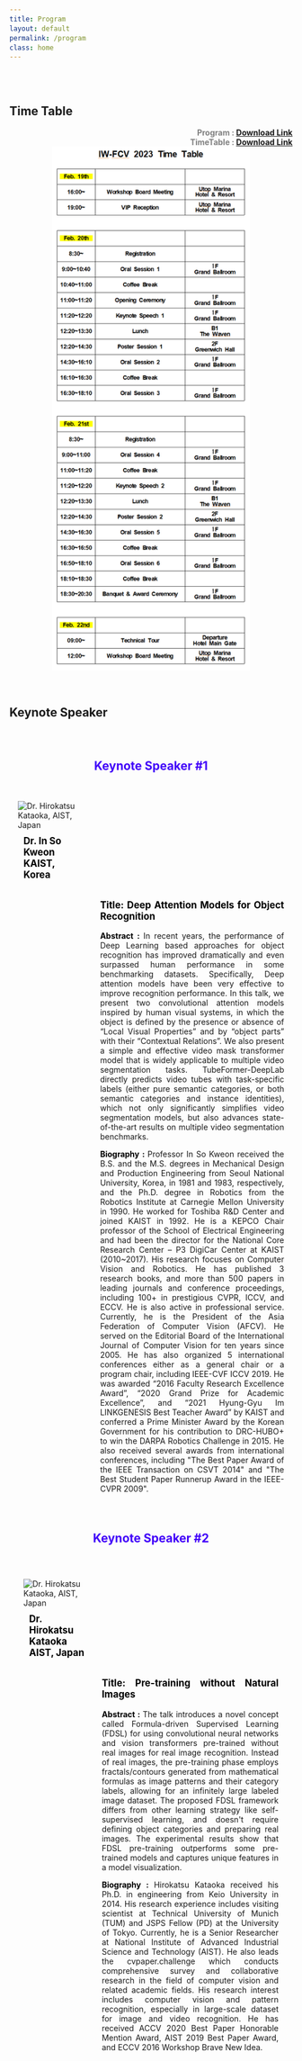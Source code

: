 ```yaml
---
title: Program
layout: default
permalink: /program
class: home
---
```


<div style="height: 1rem;"></div>
<div class="hr"></div>
<div style="height: 1rem;"></div>

## Time Table

<div style="font-weight: bold; color: gray; text-align: right;">
    Program : 
    <a href="/assets/IW-FCV 2023 final__.pdf" download="Program.pdf">Download Link</a>
</div>
<div style="font-weight: bold; color: gray; text-align: right;">
    TimeTable : 
    <a href="/assets/Time_Table_v4.pdf" download="TimeTable.pdf">Download Link</a>
</div>

<img style="border-radius: 0em; margin: 0 15% 0 15%; max-width: 70%; height: auto; display: block; box-shadow: 0px 0px 0px 0px rgba(0, 0, 0, .5);" src="/assets/timetable.png" alt="TimeTable">

<div style="height: 1rem;"></div>
<div class="hr"></div>
<div style="height: 1rem;"></div>

## Keynote Speaker

<div style="height: 1rem;"></div>
<div class="hr"></div>
<div style="height: 1rem;"></div>
<div class="col" style="display: flex; flex-direction: column;">
    <p style="font-size: 1.5em; font-weight: bold; margin-bottom: 50px; color:rgb(65, 0, 249); text-align: center;">
        Keynote Speaker #1
    </p>
    <div class="row">
        <div style="width:25%; float: left; position: relative; min-height: 1px; padding-right: 15px; padding-left:15px">
            <img style="margin: 0px" src="https://manuscriptlink-society-file.s3.ap-northeast-1.amazonaws.com/kism/conference/sma2022fall/keynote/1.jpg" alt="Dr. Hirokatsu Kataoka, AIST, Japan">
            <p style="color: black; font-weight: bold; font-size: 1.2em; margin-top: 10px; padding: 0 10px;">
                    Dr. In So Kweon <br> KAIST, Korea
            </p>
        </div>
        <div style="width:65%; float: right; position: relative; min-height: 1px; padding-right: 15px; padding-left:15px">
            <p style="font-size: 1.2em; font-weight: bold; color: black; text-align: justify;">
                Title: Deep Attention Models for Object Recognition
            </p>
            <p style="text-align: justify;">
                <sapn style="color: black; font-weight: bold;">Abstract : </sapn> In recent years, the performance of Deep Learning based approaches for object recognition has improved dramatically and even surpassed human performance in some benchmarking datasets. Specifically, Deep attention models have been very effective to improve recognition performance. In this talk, we present two convolutional attention models inspired by human visual systems, in which the object is defined by the presence or absence of “Local Visual Properties” and by “object parts” with their “Contextual Relations”. We also present a simple and effective video mask transformer model that is widely applicable to multiple video segmentation tasks. TubeFormer-DeepLab directly predicts video tubes with task-specific labels (either pure semantic categories, or both semantic categories and instance identities), which not only significantly simplifies video segmentation models, but also advances state-of-the-art results on multiple video segmentation benchmarks.
            </p>
            <p style="text-align: justify;">
                <sapn style="color: black; font-weight: bold;">Biography : </sapn> Professor In So Kweon received the B.S. and the M.S. degrees in Mechanical Design and Production Engineering from Seoul National University, Korea, in 1981 and 1983, respectively, and the Ph.D. degree in Robotics from the Robotics Institute at Carnegie Mellon University in 1990. He worked for Toshiba R&D Center and joined KAIST in 1992. He is a KEPCO Chair professor of the School of Electrical Engineering and had been the director for the National Core Research Center – P3 DigiCar Center at KAIST (2010~2017). His research focuses on Computer Vision and Robotics. He has published 3 research books, and more than 500 papers in leading journals and conference proceedings, including 100+ in prestigious CVPR, ICCV, and ECCV. He is also active in professional service. Currently, he is the President of the Asia Federation of Computer Vision (AFCV). He served on the Editorial Board of the International Journal of Computer Vision for ten years since 2005. He has also organized 5 international conferences either as a general chair or a program chair, including IEEE-CVF ICCV 2019. He was awarded “2016 Faculty Research Excellence Award”, “2020 Grand Prize for Academic Excellence”, and “2021 Hyung-Gyu Im LINKGENESIS Best Teacher Award” by KAIST and conferred a Prime Minister Award by the Korean Government for his contribution to DRC-HUBO+ to win the DARPA Robotics Challenge in 2015. He also received several awards from international conferences, including "The Best Paper Award of the IEEE Transaction on CSVT 2014" and "The Best Student Paper Runnerup Award in the IEEE-CVPR 2009".
            </p>
        </div>
    </div>
    <div style="height: 1rem;"></div>
    <div class="hr"></div>
    <div style="height: 1rem;"></div>
    <p style="font-size: 1.5em; font-weight: bold; margin-bottom: 50px; color:rgb(65, 0, 249); text-align: center;">
        Keynote Speaker #2
    </p>
    <div class="row" style="margin:10px;">
        <div style="width:25%; float: left; position: relative; min-height: 1px; padding-right: 15px; padding-left:15px">
            <img style="margin: 0px" src="https://hirokatsukataoka.net/image/hirokatsukataoka_2210.png" alt="Dr. Hirokatsu Kataoka, AIST, Japan">
            <p style="color: black; font-weight: bold; font-size: 1.2em; margin-top: 10px; padding: 0 10px;">
                    Dr. Hirokatsu Kataoka <br>AIST, Japan
            </p>
        </div>
        <div style="width:65%; float: right; position: relative; min-height: 1px; padding-right: 15px; padding-left:15px">
            <p style="font-size: 1.2em; font-weight: bold; color: black; text-align: justify;">
                Title: Pre-training without Natural Images
            </p>
            <p style="text-align: justify;">
                <sapn style="color: black; font-weight: bold;">Abstract : </sapn> The talk introduces a novel concept called Formula-driven Supervised Learning (FDSL) for using convolutional neural networks and vision transformers pre-trained without real images for real image recognition. Instead of real images, the pre-training phase employs fractals/contours generated from mathematical formulas as image patterns and their category labels, allowing for an infinitely large labeled image dataset. The proposed FDSL framework differs from other learning strategy like self-supervised learning, and doesn't require defining object categories and preparing real images. The experimental results show that FDSL pre-training outperforms some pre-trained models and captures unique features in a model visualization.
            </p>
            <p style="text-align: justify;">
                <sapn style="color: black; font-weight: bold;">Biography : </sapn> Hirokatsu Kataoka received his Ph.D. in engineering from Keio University in 2014. His research experience includes visiting scientist at Technical University of Munich (TUM) and JSPS Fellow (PD) at the University of Tokyo. Currently, he is a Senior Researcher at National Institute of Advanced Industrial Science and Technology (AIST). He also leads the cvpaper.challenge which conducts comprehensive survey and collaborative research in the field of computer vision and related academic fields. His research interest includes computer vision and pattern recognition, especially in large-scale dataset for image and video recognition. He has received ACCV 2020 Best Paper Honorable Mention Award, AIST 2019 Best Paper Award, and ECCV 2016 Workshop Brave New Idea.
            </p>
        </div>
    </div>
</div>

<br>